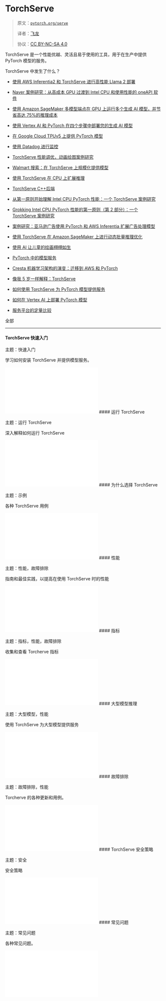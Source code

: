 # TorchServe

> 原文：[`pytorch.org/serve`](https://pytorch.org/serve)
>
> 译者：[飞龙](https://github.com/wizardforcel)
>
> 协议：[CC BY-NC-SA 4.0](http://creativecommons.org/licenses/by-nc-sa/4.0/)


TorchServe 是一个性能优越、灵活且易于使用的工具，用于在生产中提供 PyTorch 模型的服务。

TorchServe 中发生了什么？

+   [使用 AWS Inferentia2 和 TorchServe 进行高性能 Llama 2 部署](https://pytorch.org/blog/high-performance-llama/)

+   [Naver 案例研究：从高成本 GPU 过渡到 Intel CPU 和使用性能的 oneAPI 软件](https://pytorch.org/blog/ml-model-server-resource-saving/)

+   [使用 Amazon SageMaker 多模型端点在 GPU 上运行多个生成 AI 模型，并节省高达 75%的推理成本](https://aws.amazon.com/blogs/machine-learning/run-multiple-generative-ai-models-on-gpu-using-amazon-sagemaker-multi-model-endpoints-with-torchserve-and-save-up-to-75-in-inference-costs/)

+   [使用 Vertex AI 和 PyTorch 在四个步骤中部署您的生成 AI 模型](https://cloud.google.com/blog/products/ai-machine-learning/get-your-genai-model-going-in-four-easy-steps)

+   [在 Google Cloud TPUv5 上提供 PyTorch 模型](https://cloud.google.com/tpu/docs/v5e-inference#pytorch-model-inference-and-serving)

+   [使用 Datadog 进行监控](https://www.datadoghq.com/blog/ai-integrations/#model-serving-and-deployment-vertex-ai-amazon-sagemaker-torchserve)

+   [TorchServe 性能调优，动画绘图案例研究](https://pytorch.org/blog/torchserve-performance-tuning/)

+   [Walmart 搜索：在 TorchServe 上规模化提供模型](https://medium.com/walmartglobaltech/search-model-serving-using-pytorch-and-torchserve-6caf9d1c5f4d)

+   [使用 TorchServe 在 CPU 上扩展推理](https://www.youtube.com/watch?v=066_Jd6cwZg)

+   [TorchServe C++后端](https://www.youtube.com/watch?v=OSmGGDpaesc)

+   [从第一原则开始理解 Intel CPU PyTorch 性能：一个 TorchServe 案例研究](https://pytorch.org/tutorials/intermediate/torchserve_with_ipex.html)

+   [Grokking Intel CPU PyTorch 性能的第一原则（第 2 部分）：一个 TorchServe 案例研究](https://pytorch.org/tutorials/intermediate/torchserve_with_ipex_2.html)

+   [案例研究：亚马逊广告使用 PyTorch 和 AWS Inferentia 扩展广告处理模型](https://pytorch.org/blog/amazon-ads-case-study/)

+   [使用 TorchServe 在 Amazon SageMaker 上进行动态批量推理优化](https://aws.amazon.com/blogs/machine-learning/optimize-your-inference-jobs-using-dynamic-batch-inference-with-torchserve-on-amazon-sagemaker/)

+   [使用 AI 让儿童的绘画栩栩如生](https://ai.facebook.com/blog/using-ai-to-bring-childrens-drawings-to-life/)

+   [PyTorch 中的模型服务](https://www.youtube.com/watch?v=2A17ZtycsPw)

+   [Cresta 机器学习架构的演变：迁移到 AWS 和 PyTorch](https://aws.amazon.com/blogs/machine-learning/evolution-of-crestas-machine-learning-architecture-migration-to-aws-and-pytorch/)

+   [像我 5 岁一样解释：TorchServe](https://www.youtube.com/watch?v=NEdZbkfHQCk)

+   [如何使用 TorchServe 为 PyTorch 模型提供服务](https://www.youtube.com/watch?v=XlO7iQMV3Ik)

+   [如何在 Vertex AI 上部署 PyTorch 模型](https://cloud.google.com/blog/topics/developers-practitioners/pytorch-google-cloud-how-deploy-pytorch-models-vertex-ai)

+   [服务平台的定量比较](https://biano-ai.github.io/research/2021/08/16/quantitative-comparison-of-serving-platforms-for-neural-networks.html)

全部

* * *

#### TorchServe 快速入门

主题：快速入门

学习如何安装 TorchServe 并提供模型服务。

![](img/getting_started.html) #### 运行 TorchServe

主题：运行 TorchServe

深入解释如何运行 TorchServe

![](img/server.html) #### 为什么选择 TorchServe

主题：示例

各种 TorchServe 用例

![](img/use_cases.html) #### 性能

主题：性能，故障排除

指南和最佳实践，以提高在使用 TorchServe 时的性能

![](img/performance_guide.html) #### 指标

主题：指标，性能，故障排除

收集和查看 Torcherve 指标

![](img/metrics.html) #### 大型模型推理

主题：大型模型，性能

使用 TorchServe 为大型模型提供服务

![](img/large_model_inference.html) #### 故障排除

主题：故障排除，性能

Torcherve 的各种更新和用例。

![](img/Troubleshooting.html) #### TorchServe 安全策略

主题：安全

安全策略

![](img/security.html) #### 常见问题

主题：常见问题

各种常见问题。

![](img/FAQs.html)
